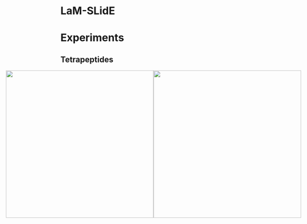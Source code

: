 # LaM-SLidE

# Experiments

## Tetrapeptides

<div style="display: flex; justify-content: center;align-items: center;">
  <img src="images/APWF_text.gif" width="400" />
  <img src="images/CPEE_text.gif" width="400" />
</div>

